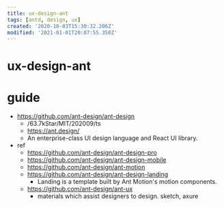 ```yaml
---
title: ux-design-ant
tags: [antd, design, ux]
created: '2020-10-03T15:30:32.206Z'
modified: '2021-01-01T20:07:55.350Z'
---
```


# ux-design-ant

# guide

- https://github.com/ant-design/ant-design
  - /63.7kStar/MIT/202009/ts
  - https://ant.design/
  - An enterprise-class UI design language and React UI library.
- ref
  - https://github.com/ant-design/ant-design-pro
  - https://github.com/ant-design/ant-design-mobile
  - https://github.com/ant-design/ant-motion
  - https://github.com/ant-design/ant-design-landing
    - Landing is a template built by Ant Motion's motion components.
  - https://github.com/ant-design/ant-ux
    - materials which assist designers to design. sketch, axure
